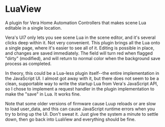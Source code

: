 # LuaView #

A plugin for Vera Home Automation Controllers that makes scene Lua editable in a single location.

Vera's UI7 only lets you see scene Lua in the scene editor, and it's several clicks deep within it. Not very convenient. This plugin brings all the Lua onto a single page, where it's easier to see all of it. Editing is possible in place, and changes are saved immediately. The field will turn red when flagged "dirty" (modified), and will return to normal color when the background save process as completed.

In theory, this could be a Lua-less plugin itself--the entire implementation in the JavaScript UI. I almost got away with it, but there does not seem to be a clean, supportable way to write the startup Lua from Vera's JavaScript API, so I chose to implement a request handler in the plugin implementation to make the "save" in Lua. It works fine.

Note that some older versions of firmware cause Luup reloads or are slow to load user_data, and this can cause JavaScript runtime errors when you try to bring up the UI. Don't sweat it. Just give the system a minute to settle down, then go back into LuaView and everything should be fine.

